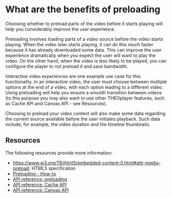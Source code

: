 # What are the benefits of preloading

Choosing whether to preload parts of the video before it starts playing will help you considerably improve the user experience.

Preloading involves loading parts of a video source before the video starts playing. When the video later starts playing, it can do this much faster because it has already downloaded some data. This can improve the user experience dramatically when you expect the user will want to play the video. On the other hand, when the video is less likely to be played, you can configure the player to not preload it and save bandwidth.

Interactive video experiences are one example use case for this functionality. In an interactive video, the user must choose between multiple options at the end of a video, with each option leading to a different video. Using preloading will help you ensure a smooth transition between videos (to this purpose you may also want to use other THEOplayer features, such as Cache API and Canvas API - see Resources).

Choosing to preload your video content will also make some data regarding the current source available before the user initiates playback. Such data include, for example, the video duration and the timeline thumbnails.

## Resources

The following resources provide more information:

- https://www.w3.org/TR/html5/embedded-content-0.html#attr-media-preload: HTML5 specification
- [Preloading - How-to](../how-to-guides/07-miscellaneous/09-preloading.md)
- [API reference: preloading](pathname:///theoplayer/v9/api-reference/web/types/PreloadType.html)
- [API reference: Cache API](pathname:///theoplayer/v9/api-reference/web/interfaces/Cache.html)
- [API reference: Canvas API](pathname:///theoplayer/v9/api-reference/web/interfaces/Canvas.html)
